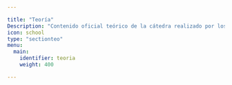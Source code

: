 ```yaml
---

title: "Teoría"
Description: "Contenido oficial teórico de la cátedra realizado por los docentes"
icon: school
type: "sectionteo"
menu:
  main:
    identifier: teoria
    weight: 400

---
```


